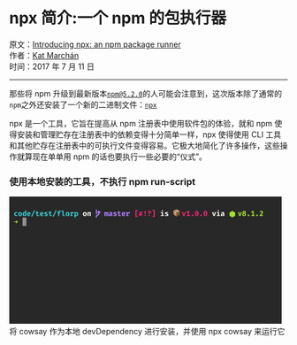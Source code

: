 # npx 简介:一个 npm 的包执行器

原文：[Introducing npx: an npm package runner](https://medium.com/@maybekatz/introducing-npx-an-npm-package-runner-55f7d4bd282b)  
作者：[Kat Marchán](https://medium.com/@maybekatz)  
时间：2017 年 7 月 11 日

---

那些将 npm 升级到最新版本[`npm@5.2.0`](https://github.com/npm/npm/releases/tag/v5.2.0)的人可能会注意到，这次版本除了通常的`npm`之外还安装了一个新的二进制文件：[`npx`](https://www.npmjs.com/package/npx)

npx 是一个工具，它旨在提高从 npm 注册表中使用软件包的体验，就和 npm 使得安装和管理贮存在注册表中的依赖变得十分简单一样，npx 使得使用 CLI 工具和其他贮存在注册表中的可执行文件变得容易。它极大地简化了许多操作，这些操作就算现在单单用 npm 的话也要执行一些必要的“仪式”。

### 使用本地安装的工具，不执行 npm run-script

![](https://github.com/dream-approaching/translate-blog/blob/master/assets/gif1.gif)
将 cowsay 作为本地 devDependency 进行安装，并使用 npx cowsay 来运行它
